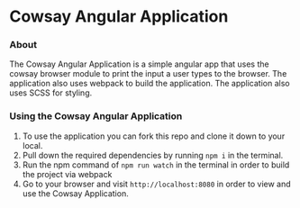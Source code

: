 # Cowsay Angular Application
### About
The Cowsay Angular Application is a simple angular app that uses the cowsay browser module to print the input a user types to the browser. The application also uses webpack to build the application. The application also uses SCSS for styling.

### Using the Cowsay Angular Application
1. To use the application you can fork this repo and clone it down to your local.
2. Pull down the required dependencies by running `npm i` in the terminal.
3. Run the npm command of `npm run watch` in the terminal in order to build the project via webpack
4. Go to your browser and visit `http://localhost:8080` in order to view and use the Cowsay Application.
